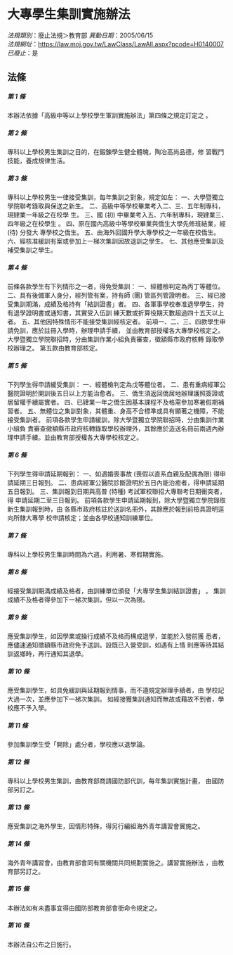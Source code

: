 # 大專學生集訓實施辦法

*法規類別*：廢止法規＞教育部
*異動日期*：2005/06/15  
*法規網址*：https://law.moj.gov.tw/LawClass/LawAll.aspx?pcode=H0140007
*已廢止*：是


## 法條
##### 第 1 條
本辦法依據「高級中等以上學校學生軍訓實施辦法」第四條之規定訂定之
。

##### 第 2 條
專科以上學校男生集訓之目的，在鍛鍊學生健全體魄，陶冶高尚品德，修
習戰鬥技能，養成規律生活。

##### 第 3 條
專科以上學校男生一律接受集訓，每年集訓之對象，規定如左：
一、大學暨獨立學院聯考錄取與保送之新生。
二、高級中等學校畢業考入二、三、五年制專科，現肄業一年級之在校學
    生。
三、國 (初) 中畢業考入五、六年制專科，現肄業三、四年級之在校學生
    。
四、原在國內高級中等學校畢業與僑生大學先修班結業，經 (待) 分發大
    專學校之僑生。
五、由海外回國升學大專學校之一年級在校僑生。
六、經核准緩訓有案或參加上一梯次集訓因故退訓之學生。
七、其他應受集訓及補受集訓之學生。


##### 第 4 條
前條各款學生有下列情形之一者，得免受集訓：
一、經體檢判定為丙丁等體位。
二、具有後備軍人身分，經列管有案，持有師 (團) 管區列管證明者。
三、經已接受集訓期滿，成績及格持有「結訓證書」者。
四、各軍事學校奉准退學學生，持有退學證明書或通知書，其實受入伍訓
    練天數或折算役期天數超過四十五天以上者。
五、其他因特殊情形不能接受集訓經核定者。
前項一、二、三、四款學生申請免訓，應於註冊入學時，辦理申請手續，
並由教育部授權各大專學校核定之。
大學暨獨立學院聯招時，分由集訓作業小組負責審查，徵額縣市政府核轉
錄取學校辦理之。
第五款由教育部核定。


##### 第 5 條
下列學生得申請緩受集訓：
一、經體檢判定為戊等體位者。
二、患有重病經軍公醫院證明於開訓後五日以上方能治愈者。
三、僑生須返回僑居地辦理護照簽證或居留權手續屬實者。
四、已肄業一年之僑生因基本課程不及格需參加寒暑假期補習者。
五、無體位之集訓對象，其體重、身高不合標準或具有顯著之機障，不能
    接受集訓者。
前項各款學生申請緩訓，除大學暨獨立學院聯招時，分由集訓作業小組負
責審查徵額縣市政府核轉錄取學校辦理外，其餘應於造送名冊前兩週內辦
理申請手續。並由教育部授權各大專學校核定之。


##### 第 6 條
下列學生得申請延期報到：
一、如遇婚喪事故 (喪假以直系血親及配偶為限) 得申請延期三日報到。
二、患病經軍公醫院診斷證明於五日內能治癒者，得申請延期五日報到。
三、集訓報到日期與高普 (特種) 考試軍校聯招大專聯考日期衝突者，得
    申請延期二至三日報到。
前項各款學生申請延期報到，除大學暨獨立學院錄取新生集訓報到時，由
各縣市政府核註於送訓名冊外，其餘應於報到前檢具證明逕向所隸大專學
校申請核定；並由各學校通知訓練單位。


##### 第 7 條
專科以上學校男生集訓時間為六週，利用暑、寒假期實施。

##### 第 8 條
經接受集訓期滿成績及格者，由訓練單位頒發「大專學生集訓結訓證書」
。
集訓成績不及格者得參加下一梯次集訓，但以一次為限。

##### 第 9 條
應受集訓學生，如因學業或操行成績不及格而構成退學，並能於入營前獲
悉者，應儘速通知徵額縣市政府免予送訓。設既已入營受訓，如遇有上情
則應等待其結訓返鄉時，再行通知其退學。

##### 第 10 條
應受集訓學生，如具免緩訓與延期報到情事，而不遵規定辦理手續者，由
學校記大過一次，並應參加下一梯次集訓。
如經接獲集訓通知而無故或藉故不到者，學校應不予入學。

##### 第 11 條
參加集訓學生受「開除」處分者，學校應以退學論。

##### 第 12 條
專科以上學校男生集訓，由教育部商請國防部代訓，每年集訓實施計畫，
由國防部另訂之。

##### 第 13 條
應受集訓之海外學生，因情形特殊，得另行編組海外青年講習會實施之。

##### 第 14 條
海外青年講習會，由教育部會同有關機關共同規劃實施之。講習實施辦法
，由教育部另訂之。

##### 第 15 條
本辦法如有未盡事宜得由國防部教育部會銜命令規定之。

##### 第 16 條
本辦法自公布之日施行。


